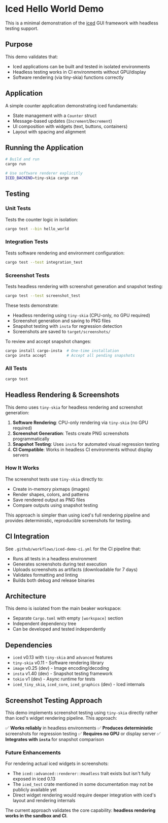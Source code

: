 # Iced Hello World Demo

This is a minimal demonstration of the [iced](https://iced.rs/) GUI framework with headless testing support.

## Purpose

This demo validates that:
- Iced applications can be built and tested in isolated environments
- Headless testing works in CI environments without GPU/display
- Software rendering (via tiny-skia) functions correctly

## Application

A simple counter application demonstrating iced fundamentals:
- State management with a `Counter` struct
- Message-based updates (`Increment`/`Decrement`)
- UI composition with widgets (text, buttons, containers)
- Layout with spacing and alignment

## Running the Application

```bash
# Build and run
cargo run

# Use software renderer explicitly
ICED_BACKEND=tiny-skia cargo run
```

## Testing

### Unit Tests
Tests the counter logic in isolation:
```bash
cargo test --bin hello_world
```

### Integration Tests
Tests software rendering and environment configuration:
```bash
cargo test --test integration_test
```

### Screenshot Tests
Tests headless rendering with screenshot generation and snapshot testing:
```bash
cargo test --test screenshot_test
```

These tests demonstrate:
- Headless rendering using `tiny-skia` (CPU-only, no GPU required)
- Screenshot generation and saving to PNG files
- Snapshot testing with `insta` for regression detection
- Screenshots are saved to `target/screenshots/`

To review and accept snapshot changes:
```bash
cargo install cargo-insta  # One-time installation
cargo insta accept         # Accept all pending snapshots
```

### All Tests
```bash
cargo test
```

## Headless Rendering & Screenshots

This demo uses `tiny-skia` for headless rendering and screenshot generation:

1. **Software Rendering**: CPU-only rendering via `tiny-skia` (no GPU required)
2. **Screenshot Generation**: Tests create PNG screenshots programmatically
3. **Snapshot Testing**: Uses `insta` for automated visual regression testing
4. **CI Compatible**: Works in headless CI environments without display servers

### How It Works

The screenshot tests use `tiny-skia` directly to:
- Create in-memory pixmaps (images)
- Render shapes, colors, and patterns
- Save rendered output as PNG files
- Compare outputs using snapshot testing

This approach is simpler than using iced's full rendering pipeline and provides deterministic, reproducible screenshots for testing.

## CI Integration

See `.github/workflows/iced-demo-ci.yml` for the CI pipeline that:
- Runs all tests in a headless environment
- Generates screenshots during test execution
- Uploads screenshots as artifacts (downloadable for 7 days)
- Validates formatting and linting
- Builds both debug and release binaries

## Architecture

This demo is isolated from the main beaker workspace:
- Separate `Cargo.toml` with empty `[workspace]` section
- Independent dependency tree
- Can be developed and tested independently

## Dependencies

- `iced` v0.13 with `tiny-skia` and `advanced` features
- `tiny-skia` v0.11 - Software rendering library
- `image` v0.25 (dev) - Image encoding/decoding
- `insta` v1.40 (dev) - Snapshot testing framework
- `tokio` v1 (dev) - Async runtime for tests
- `iced_tiny_skia`, `iced_core`, `iced_graphics` (dev) - Iced internals

## Screenshot Testing Approach

This demo implements screenshot testing using `tiny-skia` directly rather than iced's widget rendering pipeline. This approach:

✅ **Works reliably** in headless environments
✅ **Produces deterministic** screenshots for regression testing
✅ **Requires no GPU** or display server
✅ **Integrates with `insta`** for snapshot comparison

### Future Enhancements

For rendering actual iced widgets in screenshots:
- The `iced::advanced::renderer::Headless` trait exists but isn't fully exposed in iced 0.13
- The `iced_test` crate mentioned in some documentation may not be publicly available yet
- Direct widget rendering would require deeper integration with iced's layout and rendering internals

The current approach validates the core capability: **headless rendering works in the sandbox and CI**.
